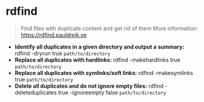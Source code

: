 # rdfind
> Find files with duplicate content and get rid of them
> More information: <https://rdfind.pauldreik.se>
- **Identify all duplicates in a given directory and output a summary:**
rdfind -dryrun true `path/to/directory`
- **Replace all duplicates with hardlinks:**
rdfind -makehardlinks true `path/to/directory`
- **Replace all duplicates with symlinks/soft links:**
rdfind -makesymlinks true `path/to/directory`
- **Delete all duplicates and do not ignore empty files:**
rdfind -deleteduplicates true -ignoreempty false `path/to/directory`
